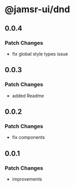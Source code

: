 # @jamsr-ui/dnd

## 0.0.4

### Patch Changes

- fix global style types issue

## 0.0.3

### Patch Changes

- added Readme

## 0.0.2

### Patch Changes

- fix components

## 0.0.1

### Patch Changes

- improvements
